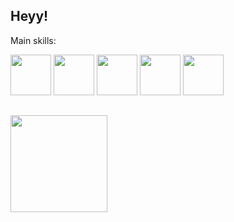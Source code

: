 ## Heyy!
Main skills:

<img src="https://cdn.jsdelivr.net/gh/devicons/devicon/icons/python/python-original.svg" width="65" height="65"/>    <img src="https://cdn.jsdelivr.net/gh/devicons/devicon/icons/csharp/csharp-original.svg" width="65" height="65"/>    <img src="https://cdn.jsdelivr.net/gh/devicons/devicon/icons/unity/unity-original.svg" width="65" height="65"/> <img src="https://cdn.jsdelivr.net/gh/devicons/devicon/icons/raspberrypi/raspberrypi-original.svg" width="65" height="65"/> <img src="https://cdn.jsdelivr.net/gh/devicons/devicon/icons/linux/linux-original.svg" width="65" height="65"/>
##
<img src="https://media0.giphy.com/media/v1.Y2lkPTc5MGI3NjExNXp6em81Mmo5aDZoeTB2emxxNGRsajJubWhnMm44NzRqYWQ5YWNmcyZlcD12MV9pbnRlcm5hbF9naWZfYnlfaWQmY3Q9Zw/zPbnEgxsPJOJSD3qfr/giphy.gif" width="155" height="155">




